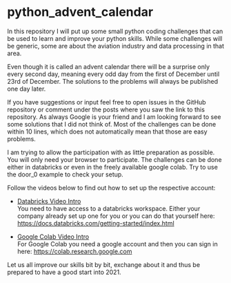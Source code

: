 # python_advent_calendar

In this repository I will put up some small python coding challenges that can be used to learn and improve your python skills.
While some challenges will be generic, some are about the aviation industry and data processing in that area.

Even though it is called an advent calendar there will be a surprise only every second day, meaning every odd day from the first of December until 23rd of December.
The solutions to the problems will always be published one day later.

If you have suggestions or input feel free to open issues in the GitHub repository or comment under the posts where you saw the link to this repository.
As always Google is your friend and I am looking forward to see some solutions that I did not think of.
Most of the challenges can be done within 10 lines, which does not automatically mean that those are easy problems. 

I am trying to allow the participation with as little preparation as possible. You will only need your browser to participate.
The challenges can be done either in databricks or even in the freely available google colab. Try to use the door_0 example to check your setup.

Follow the videos below to find out how to set up the respective account:

- [Databricks Video Intro](docs/python_advent_calendar_in_databricks.mp4)  
You need to have access to a databricks workspace. Either your company already set up one for you or you can do that yourself here: https://docs.databricks.com/getting-started/index.html

- [Google Colab Video Intro](docs/python_advent_calendar_in_colab.mp4)  
For Google Colab you need a google account and then you can sign in here: https://colab.research.google.com

Let us all improve our skills bit by bit, exchange about it and thus be prepared to have a good start into 2021.